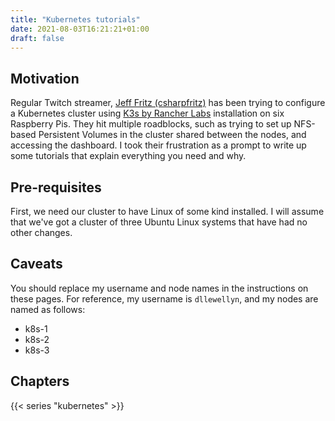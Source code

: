 ```yaml
---
title: "Kubernetes tutorials"
date: 2021-08-03T16:21:21+01:00
draft: false
---
```


## Motivation

Regular Twitch streamer, [Jeff Fritz (csharpfritz)](https://twitch.tv/csharpfritz) has been trying to configure a Kubernetes cluster using [K3s by Rancher Labs](https://k3s.io/) installation on six Raspberry Pis. They hit multiple roadblocks, such as trying to set up NFS-based Persistent Volumes in the cluster shared between the nodes, and accessing the dashboard. I took their frustration as a prompt to write up some tutorials that explain everything you need and why.

## Pre-requisites

First, we need our cluster to have Linux of some kind installed. I will assume that we've got a cluster of three Ubuntu Linux systems that have had no other changes.

## Caveats

You should replace my username and node names in the instructions on these pages. For reference, my username is `dllewellyn`, and my nodes are named as follows:

- k8s-1
- k8s-2
- k8s-3

## Chapters

{{< series "kubernetes" >}}
